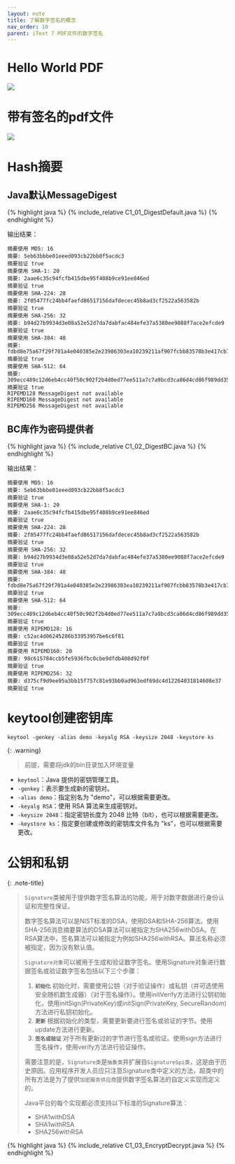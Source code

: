 ```yaml
---
layout: note
title: 了解数字签名的概念
nav_order: 10
parent: iText 7 PDF文件的数字签名
---
```


# Hello World PDF

![](https://cdn.jsdelivr.net/gh/luguosong/images@master/blog-img/20230328092531.png)

# 带有签名的pdf文件

![](https://cdn.jsdelivr.net/gh/luguosong/images@master/blog-img/20230328101924.png)


# Hash摘要

## Java默认MessageDigest

{% highlight java %}
{% include_relative C1_01_DigestDefault.java %}
{% endhighlight %}

输出结果：

```shell
摘要使用 MD5: 16
摘要: 5eb63bbbe01eeed093cb22bb8f5acdc3
摘要验证 true
摘要使用 SHA-1: 20
摘要: 2aae6c35c94fcfb415dbe95f408b9ce91ee846ed
摘要验证 true
摘要使用 SHA-224: 28
摘要: 2f05477fc24bb4faefd86517156dafdecec45b8ad3cf2522a563582b
摘要验证 true
摘要使用 SHA-256: 32
摘要: b94d27b9934d3e08a52e52d7da7dabfac484efe37a5380ee9088f7ace2efcde9
摘要验证 true
摘要使用 SHA-384: 48
摘要: fdbd8e75a67f29f701a4e040385e2e23986303ea10239211af907fcbb83578b3e417cb71ce646efd0819dd8c088de1bd
摘要验证 true
摘要使用 SHA-512: 64
摘要: 309ecc489c12d6eb4cc40f50c902f2b4d0ed77ee511a7c7a9bcd3ca86d4cd86f989dd35bc5ff499670da34255b45b0cfd830e81f605dcf7dc5542e93ae9cd76f
摘要验证 true
RIPEMD128 MessageDigest not available
RIPEMD160 MessageDigest not available
RIPEMD256 MessageDigest not available
```

## BC库作为密码提供者

{% highlight java %}
{% include_relative C1_02_DigestBC.java %}
{% endhighlight %}

输出结果：

```shell
摘要使用 MD5: 16
摘要: 5eb63bbbe01eeed093cb22bb8f5acdc3
摘要验证 true
摘要使用 SHA-1: 20
摘要: 2aae6c35c94fcfb415dbe95f408b9ce91ee846ed
摘要验证 true
摘要使用 SHA-224: 28
摘要: 2f05477fc24bb4faefd86517156dafdecec45b8ad3cf2522a563582b
摘要验证 true
摘要使用 SHA-256: 32
摘要: b94d27b9934d3e08a52e52d7da7dabfac484efe37a5380ee9088f7ace2efcde9
摘要验证 true
摘要使用 SHA-384: 48
摘要: fdbd8e75a67f29f701a4e040385e2e23986303ea10239211af907fcbb83578b3e417cb71ce646efd0819dd8c088de1bd
摘要验证 true
摘要使用 SHA-512: 64
摘要: 309ecc489c12d6eb4cc40f50c902f2b4d0ed77ee511a7c7a9bcd3ca86d4cd86f989dd35bc5ff499670da34255b45b0cfd830e81f605dcf7dc5542e93ae9cd76f
摘要验证 true
摘要使用 RIPEMD128: 16
摘要: c52ac4d06245286b33953957be6c6f81
摘要验证 true
摘要使用 RIPEMD160: 20
摘要: 98c615784ccb5fe5936fbc0cbe9dfdb408d92f0f
摘要验证 true
摘要使用 RIPEMD256: 32
摘要: d375cf9d9ee95a3bb15f757c81e93bb0ad963edf69dc4d12264031814608e37
摘要验证 true
```

# keytool创建密钥库

```shell
keytool -genkey -alias demo -keyalg RSA -keysize 2048 -keystore ks
```

{: .warning}
> 前提，需要将jdk的bin目录加入环境变量

- `keytool`：Java 提供的密钥管理工具。
- `-genkey`：表示要生成新的密钥对。
- `-alias demo`：指定别名为 "demo"，可以根据需要更改。
- `-keyalg RSA`：使用 RSA 算法来生成密钥对。
- `-keysize 2048`：指定密钥长度为 2048 比特（bit），也可以根据需要更改。
- `-keystore ks`：指定要创建或修改的密钥库文件名为 "ks"，也可以根据需要更改。

# 公钥和私钥


{: .note-title}
> 
> 
> `Signature`类被用于提供数字签名算法的功能，用于对数字数据进行身份认证和完整性保证。
> 
> 数字签名算法可以是NIST标准的DSA，使用DSA和SHA-256算法。使用SHA-256消息摘要算法的DSA算法可以被指定为SHA256withDSA。在RSA算法中，签名算法可以被指定为例如SHA256withRSA。算法名称必须被指定，因为没有默认值。
> 
> `Signature对象`可以被用于生成和验证数字签名。使用Signature对象进行数据签名或验证数字签名包括以下三个步骤：
> 
> 1. **`初始化`**
> 初始化时，需要使用公钥（对于验证操作）或私钥（并可选使用安全随机数生成器）（对于签名操作）。使用initVerify方法进行公钥初始化，使用initSign(PrivateKey)或initSign(PrivateKey, SecureRandom)方法进行私钥初始化。
> 2. **`更新`**
> 根据初始化的类型，需要更新要进行签名或验证的字节。使用update方法进行更新。
> 3. **`签名或验证`**
> 对于所有更新过的字节进行签名或验证。使用sign方法进行签名操作，使用verify方法进行验证操作。
> 
> 需要注意的是，`Signature类`是`抽象类`并扩展自`SignatureSpi类`，这是由于历史原因。应用程序开发人员应只注意Signature类中定义的方法，超类中的所有方法是为了提供`加密服务供应商`提供数字签名算法的自定义实现而定义的。
> 
> Java平台的每个实现都必须支持以下标准的Signature算法：
> - SHA1withDSA
> - SHA1withRSA
> - SHA256withRSA

{% highlight java %}
{% include_relative C1_03_EncryptDecrypt.java %}
{% endhighlight %}


  

